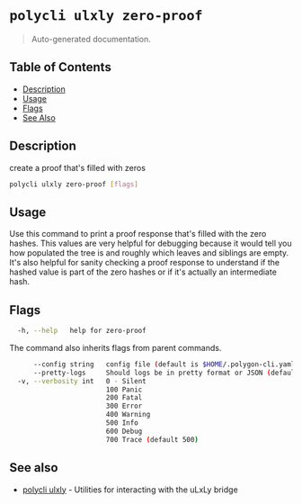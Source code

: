# `polycli ulxly zero-proof`

> Auto-generated documentation.

## Table of Contents

- [Description](#description)
- [Usage](#usage)
- [Flags](#flags)
- [See Also](#see-also)

## Description

create a proof that's filled with zeros

```bash
polycli ulxly zero-proof [flags]
```

## Usage

Use this command to print a proof response that's filled with the zero
		hashes. This values are very helpful for debugging because it would
		tell you how populated the tree is and roughly which leaves and
		siblings are empty. It's also helpful for sanity checking a proof
		response to understand if the hashed value is part of the zero hashes
		or if it's actually an intermediate hash.
## Flags

```bash
  -h, --help   help for zero-proof
```

The command also inherits flags from parent commands.

```bash
      --config string   config file (default is $HOME/.polygon-cli.yaml)
      --pretty-logs     Should logs be in pretty format or JSON (default true)
  -v, --verbosity int   0 - Silent
                        100 Panic
                        200 Fatal
                        300 Error
                        400 Warning
                        500 Info
                        600 Debug
                        700 Trace (default 500)
```

## See also

- [polycli ulxly](polycli_ulxly.md) - Utilities for interacting with the uLxLy bridge
